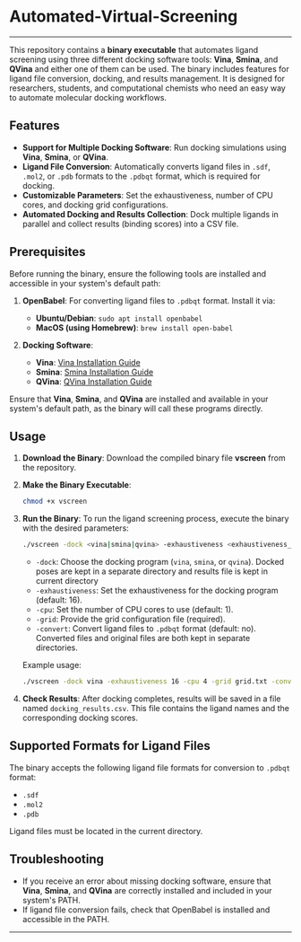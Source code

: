 # Automated-Virtual-Screening

---

This repository contains a **binary executable** that automates ligand screening using three different docking software tools: **Vina**, **Smina**, and **QVina** and either one of them can be used. The binary includes features for ligand file conversion, docking, and results management. It is designed for researchers, students, and computational chemists who need an easy way to automate molecular docking workflows.

## Features

- **Support for Multiple Docking Software**: Run docking simulations using **Vina**, **Smina**, or **QVina**.
- **Ligand File Conversion**: Automatically converts ligand files in `.sdf`, `.mol2`, or `.pdb` formats to the `.pdbqt` format, which is required for docking.
- **Customizable Parameters**: Set the exhaustiveness, number of CPU cores, and docking grid configurations.
- **Automated Docking and Results Collection**: Dock multiple ligands in parallel and collect results (binding scores) into a CSV file.

## Prerequisites

Before running the binary, ensure the following tools are installed and accessible in your system's default path:

1. **OpenBabel**: For converting ligand files to `.pdbqt` format. Install it via:
   - **Ubuntu/Debian**: `sudo apt install openbabel`
   - **MacOS (using Homebrew)**: `brew install open-babel`

2. **Docking Software**:
   - **Vina**: [Vina Installation Guide]([http://vina.scripps.edu/](https://vina.scripps.edu/downloads/))
   - **Smina**: [Smina Installation Guide]([https://github.com/mwojcikowski/smina](https://sourceforge.net/projects/smina/))
   - **QVina**: [QVina Installation Guide](https://qvina.github.io/)

Ensure that **Vina**, **Smina**, and **QVina** are installed and available in your system's default path, as the binary will call these programs directly.

## Usage

1. **Download the Binary**: Download the compiled binary file **vscreen** from the repository.

2. **Make the Binary Executable**:
   ```bash
   chmod +x vscreen
   ```

3. **Run the Binary**:
   To run the ligand screening process, execute the binary with the desired parameters:
   ```bash
   ./vscreen -dock <vina|smina|qvina> -exhaustiveness <exhaustiveness_level> -cpu <cpu_cores> -grid <grid_file> -convert <yes|no>
   ```

   - `-dock`: Choose the docking program (`vina`, `smina`, or `qvina`). Docked poses are kept in a separate directory and results file is kept in current directory
   - `-exhaustiveness`: Set the exhaustiveness for the docking program (default: 16).
   - `-cpu`: Set the number of CPU cores to use (default: 1).
   - `-grid`: Provide the grid configuration file (required).
   - `-convert`: Convert ligand files to `.pdbqt` format (default: no). Converted files and original files are both kept in separate directories.

   Example usage:
   ```bash
   ./vscreen -dock vina -exhaustiveness 16 -cpu 4 -grid grid.txt -convert yes
   ```

4. **Check Results**: After docking completes, results will be saved in a file named `docking_results.csv`. This file contains the ligand names and the corresponding docking scores.

## Supported Formats for Ligand Files

The binary accepts the following ligand file formats for conversion to `.pdbqt` format:
- `.sdf`
- `.mol2`
- `.pdb`

Ligand files must be located in the current directory.
## Troubleshooting

- If you receive an error about missing docking software, ensure that **Vina**, **Smina**, and **QVina** are correctly installed and included in your system's PATH.
- If ligand file conversion fails, check that OpenBabel is installed and accessible in the PATH.

---
